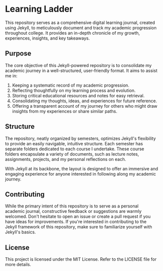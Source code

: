 # Learning Ladder
This repository serves as a comprehensive digital learning journal, created using Jekyll, to meticulously document and track my academic progression throughout college. It provides an in-depth chronicle of my growth, experiences, insights, and key takeaways.

## Purpose
The core objective of this Jekyll-powered repository is to consolidate my academic journey in a well-structured, user-friendly format. It aims to assist me in:

1. Keeping a systematic record of my academic progression.
2. Reflecting thoughtfully on my learning process and evolution.
3. Storing critical educational resources and notes for easy retrieval.
4. Consolidating my thoughts, ideas, and experiences for future reference.
5. Offering a transparent account of my journey for others who might draw insights from my experiences or share similar paths.

## Structure
The repository, neatly organized by semesters, optimizes Jekyll's flexibility to provide an easily navigable, intuitive structure. Each semester has separate folders dedicated to each course I undertake. These course folders encapsulate a variety of documents, such as lecture notes, assignments, projects, and my personal reflections on each.

With Jekyll at its backbone, the layout is designed to offer an immersive and engaging experience for anyone interested in following along my academic journey.

## Contributing
While the primary intent of this repository is to serve as a personal academic journal, constructive feedback or suggestions are warmly welcomed. Don't hesitate to open an issue or create a pull request if you have ideas for improvements. If you're interested in contributing to the Jekyll framework of this repository, make sure to familiarize yourself with Jekyll's basics.

## License
This project is licensed under the MIT License. Refer to the LICENSE file for more details.
